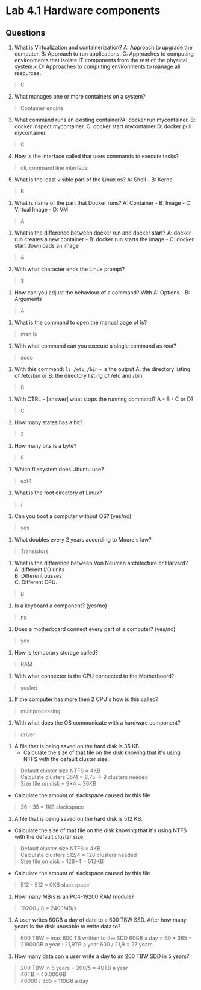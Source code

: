# Lab 4.1 Hardware components

## Questions

1. What is Virtualization and containerization? A: Approach to upgrade the computer. B: Approach to run applications. C: Approaches to computing environments that isolate IT components from the rest of the physical system.< D: Approaches to computing environments to manage all resources.
> C

2. What manages one or more containers on a system?
> Container engine
3. What command runs an existing container?A: docker run mycontainer. B: docker inspect mycontainer. C: docker start mycontainer D: docker pull mycontainer.
> C
4. How is the interface called that uses commands to execute tasks?
> cli, command line interface
5. What is the least visible part of the Linux os? A: Shell - B: Kernel
> B
1. What is name of the part that Docker runs? A: Container - B: Image - C: Virtual Image - D: VM
> A
1. What is the difference between docker run and docker start? A: docker run creates a new container - B: docker run starts the image - C: docker start downloads an image
> A
2. With what character ends the Linux prompt?
> $
1. How can you adjust the behaviour of a command? With A: Options - B: Arguments
> A
1. What is the command to open the manual page of ls?
> man ls
1. With what command can you execute a single command as root?
> sudo
1. With this command: `ls /etc /bin` - is the output A: the directory listing of /etc/bin or B: the directory listing of /etc and /bin
> B
1. With CTRL - [answer] what stops the running command? A - B - C or D?
> C
2.  How many states has a bit?
> 2
1.  How many bits is a byte?
> 8
1.  Which filesystem does Ubuntu use?
> ext4
1.  What is the root directory of Linux?
> /
1.  Can you boot a computer without OS? (yes/no)
> yes
1. What doubles every 2 years according to Moore's law?
> Transistors
1. What is the difference between Von Neuman architecture or Harvard?<br>A: different I/O units<br>B: Different busses<br>C: Different CPU.
> B
1.  Is a keyboard a component? (yes/no)
> no
1.  Does a motherboard connect every part of a computer? (yes/no)
> yes
1.  How is temporary storage called?
> RAM
1.  With what connector is the CPU connected to the Motherboard?
> socket
1.  If the computer has more then 2 CPU's how is this called?
> multiprocessing
1.  With what does the OS communicate with a hardware component?
> driver

1. A file that is being saved on the hard disk is 35 KB. 
   - Calculate the size of that file on the disk knowing that it's using NTFS with the default cluster size.
> Default cluster size NTFS = 4KB  
> Calculate clusters 35/4 = 8,75 -> 9 clusters needed  
> Size file on disk = 9*4 = 36KB  
- Calculate the amount of slackspace caused by this file
> 36 - 35 = 1KB slackspace

1. A file that is being saved on the hard disk is 512 KB. 
- Calculate the size of that file on the disk knowing that it's using NTFS with the default cluster size.
> Default cluster size NTFS = 4KB  
> Calculate clusters 512/4 = 128 clusters needed  
> Size file on disk = 128*4 = 512KB  
- Calculate the amount of slackspace caused by this file  
> 512 - 512 = 0KB slackspace

1. How many MB/s is an PC4-19200 RAM module?
> 19200 / 8 = 2400MB/s


1. A user writes 60GB a day of data to a 600 TBW SSD. After how many years is the disk unusable to write data to?
> 600 TBW = max 600 TB written to the SDD
> 60GB a day = 60 * 365 = 21900GB a year : 21,9TB a year
> 600 / 21,9 = 27 years

1. How many data can a user write a day to an 200 TBW SDD in 5 years?
> 200 TBW in 5 years = 200/5 = 40TB a year  
> 40TB = 40.000GB  
> 40000 / 365 = 110GB a day  